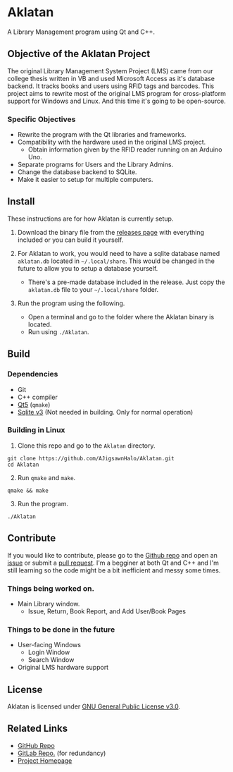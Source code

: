 # Aklatan

A Library Management program using Qt and C++.

## Objective of the Aklatan Project
The original Library Management System Project (LMS) came from our college thesis written in VB and used Microsoft Access as it's database backend.
It tracks books and users using RFID tags and barcodes. This project aims to rewrite most of the original LMS program for cross-platform support for Windows and Linux. And this time it's going to be open-source. 


### Specific Objectives
*   Rewrite the program with the Qt libraries and frameworks.
*   Compatibility with the hardware used in the original LMS project.
    * Obtain information given by the RFID reader running on an Arduino Uno.
*   Separate programs for Users and the Library Admins.
*   Change the database backend to SQLite.
*   Make it easier to setup for multiple computers.

## Install
These instructions are for how Aklatan is currently setup. 
1. Download the binary file from the [releases page](https://github.com/AJigsawnHalo/Aklatan/releases) with everything included or you can build it yourself.

2. For Aklatan to work, you would need to have a sqlite database named `aklatan.db` located in `~/.local/share`. This would be changed in the future to allow you to setup a database yourself.
   *  There's a pre-made database included in the release. Just copy the `aklatan.db` file to your `~/.local/share` folder.

3. Run the program using the following.
   *  Open a terminal and go to the folder where the Aklatan binary is located.
   *  Run using `./Aklatan`.


## Build
### Dependencies
*  Git
*  C++ compiler
*  [Qt5](https://doc.qt.io/qt-5/index.html) (`qmake`)
*  [Sqlite v3](https://www.sqlite.org/index.html) (Not needed in building. Only for normal operation)

### Building in Linux
1. Clone this repo and go to the `Aklatan` directory.
```
git clone https://github.com/AJigsawnHalo/Aklatan.git
cd Aklatan
```
2. Run `qmake` and `make`.
```
qmake && make
```
3. Run the program.
```
./Aklatan
```

## Contribute
If you would like to contribute, please go to the [Github repo](https://github.com/AJigsawnHalo/aklatan) and open an [issue](https://github.com/AJigsawnHalo/Aklatan/issues) or submit a [pull request](https://github.com/AJigsawnHalo/Aklatan/pulls).
I'm a begginer at both Qt and C++ and I'm still learning so the code might be a bit inefficient and messy some times. 

### Things being worked on.
*   Main Library window.
    * Issue, Return, Book Report, and Add User/Book Pages

### Things to be done in the future
*   User-facing Windows
    * Login Window
    * Search Window
*   Original LMS hardware support

## License
Aklatan is licensed under [GNU General Public License v3.0](https://www.gnu.org/licenses/gpl.txt).

## Related Links
*	[GitHub Repo](https://github.com/AJigsawnHalo/aklatan "Aklatan GitHub repo")
*	[GitLab Repo.](https://gitlab.com/AJigsawnHalo/aklatan "Aklatan Gitlab repo") (for redundancy)
*  [Project Homepage](https://ajigsawnhalo.github.io/Aklatan)
